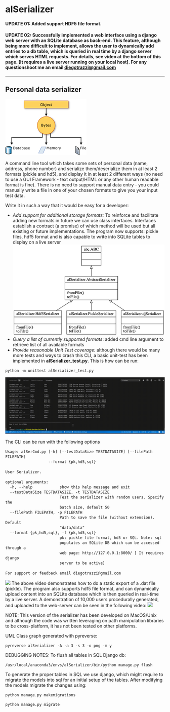 # alSerializer
#### UPDATE 01: Added support HDF5 file format.
#### UPDATE 02: Successfully implemented a web interface using a django web server with an SQLite database as back-end. This feature, although being more difficult to implement, allows the user to dynamically add entries to a db table, which is queried in real time by a django server which serves HTML requests. For details, see video at the bottom of this page. [It requires a live server running on your local host]. For any questionshoot me an email diegotrazzi@gmail.com
---
## Personal data serializer

![](data/serialization.gif)

A command line tool which takes some sets of personal data (name, address, phone number) and serialize them/deserialize them in at least 2 formats (pickle and hd5), and display it in at least 2 different ways (no need to use a GUI Framework - text output/HTML or any other human readable format is  fine).  There is no need to support manual data entry - you could manually write a file in one of your chosen formats to give you your input test data.

Write it in such a way that it would be easy for a developer:

* *Add support for additional storage formats:* To reinforce and facilitate adding new formats in future we can use class interfaces. Interfaces establish a contract (a promise) of which method will be used but all existing or future implementations. The program now supports: pickle files, hdf5 format and is also capable to write into SQLite tables to display on a live server<br/>
 ![](data/classes.png)
* *Query a list of currently supported formats*: added cmd line argument to retrieve list of all available formats
* *Provide reasonable Unit Test coverage:* although there would be many more tests and ways to crash this CLI, a basic unit-test has been implemented in **alSerializer_test.py**. This is how can be run:
```
python -m unittest alSerializer_test.py
```

![](data/unit_test.gif)

The CLI can be run with the following options

```
Usage: alSerCmd.py [-h] [--testDataSize TESTDATASIZE] [--filePath FILEPATH]
                   --format {pk,hd5,sql}

User Serializer.

optional arguments:
  -h, --help            show this help message and exit
  --testDataSize TESTDATASIZE, -t TESTDATASIZE
                        Test the serializer with random users. Specify the
                        batch size, default 50
  --filePath FILEPATH, -p FILEPATH
                        Path to save the file (without extension). Default
                        "data/data"
  --format {pk,hd5,sql}, -f {pk,hd5,sql}
                        pk: pickle file format, hd5 or SQL. Note: sql
                        populates an SQLite DB which can be accessed through a
                        web page: http://127.0.0.1:8000/ [ It requires django
                        server to be active]

For support or feedback email diegotrazzi@gmail.com
```
![](data/cmdLine.gif)
The above video demonstrates how to do a static export of a .dat file (pickle). The program also supports hdf5 file format, and can dynamically upload content into an SQLite database which is then queried in real-time by a live server. A demonstration of 10,000 users procedurally generated, and uploaded to the web-server can be seen in the following video: 
![](data/10000users.gif)


NOTE: This version of the serializer has been developed on MacOS/Unix and although the code was written leveraging on path manipulation libraries to be cross-platform, it has not been tested on other platforms.

UML Class graph generated with pyreverse:
```
pyreverse alSerializer -A -a 3 -s 3 -o png -m y
```

DEBUGGING NOTES: 
To flush all tables in SQL Django db: 
```
/usr/local/anaconda3/envs/alSerializer/bin/python manage.py flush
```
To generate the proper tables in SQL we use django, which might require to migrate the models into sql for an initial setup of the tables. 
After modifying the models migrate the changes using: 
```
python manage.py makemigrations
```
```
python manage.py migrate
```